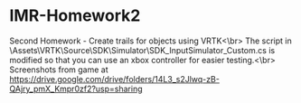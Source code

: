 # IMR-Homework2
 Second Homework - Create trails for objects using VRTK<\br>
 The script in \Assets\VRTK\Source\SDK\Simulator\SDK_InputSimulator_Custom.cs is modified so that you can use an xbox controller for easier testing.<\br>
 Screenshots from game at https://drive.google.com/drive/folders/14L3_s2Jlwq-zB-QAjry_pmX_Kmpr0zf2?usp=sharing
